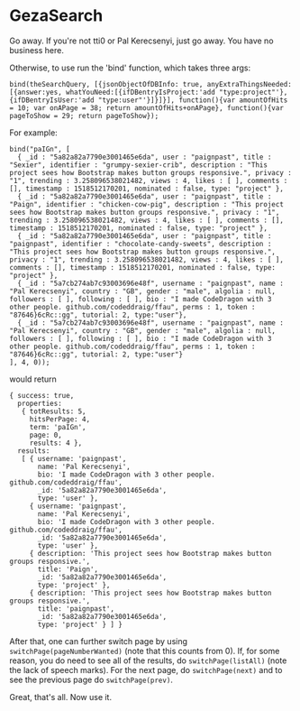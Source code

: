 # GezaSearch

Go away. If you're not tti0 or Pal Kerecsenyi, just go away. You have no business here.


Otherwise, to use run the 'bind' function, which takes three args:

```bind(theSearchQuery, [{jsonObjectOfDBInfo: true, anyExtraThingsNeeded: [{answer:yes, whatYouNeed:[{ifDBentryIsProject:'add "type:project"'},{ifDBentryIsUser:'add "type:user"'}]}]}], function(){var amountOfHits = 10; var onAPage = 38; return amountOfHits+onAPage}, function(){var pageToShow = 29; return pageToShow});```

For example:

```
bind("paIGn", [
  { _id : "5a82a82a7790e3001465e6da", user : "paignpast", title : "Sexier", identifier : "grumpy-sexier-crib", description : "This project sees how Bootstrap makes button groups responsive.", privacy : "1", trending : 3.258096538021482, views : 4, likes : [ ], comments : [], timestamp : 1518512170201, nominated : false, type: "project" },
  { _id : "5a82a82a7790e3001465e6da", user : "paignpast", title : "Paign", identifier : "chicken-cow-pig", description : "This project sees how Bootstrap makes button groups responsive.", privacy : "1", trending : 3.258096538021482, views : 4, likes : [ ], comments : [], timestamp : 1518512170201, nominated : false, type: "project" },
  { _id : "5a82a82a7790e3001465e6da", user : "paignpast", title : "paignpast", identifier : "chocolate-candy-sweets", description : "This project sees how Bootstrap makes button groups responsive.", privacy : "1", trending : 3.258096538021482, views : 4, likes : [ ], comments : [], timestamp : 1518512170201, nominated : false, type: "project" },
  { _id : "5a7cb274ab7c93003696e48f", username : "paignpast", name : "Pal Kerecsenyi", country : "GB", gender : "male", algolia : null, followers : [ ], following : [ ], bio : "I made CodeDragon with 3 other people. github.com/codeddraig/ffau", perms : 1, token : "87646}6cRc::gg", tutorial: 2, type:"user"},
  { _id : "5a7cb274ab7c93003696e48f", username : "paignpast", name : "Pal Kerecsenyi", country : "GB", gender : "male", algolia : null, followers : [ ], following : [ ], bio : "I made CodeDragon with 3 other people. github.com/codeddraig/ffau", perms : 1, token : "87646}6cRc::gg", tutorial: 2, type:"user"}
], 4, 0));
```

would return

```
{ success: true,
  properties: 
   { totResults: 5,
     hitsPerPage: 4,
     term: 'paIGn',
     page: 0,
     results: 4 },
  results: 
   [ { username: 'paignpast',
       name: 'Pal Kerecsenyi',
       bio: 'I made CodeDragon with 3 other people. github.com/codeddraig/ffau',
       _id: '5a82a82a7790e3001465e6da',
       type: 'user' },
     { username: 'paignpast',
       name: 'Pal Kerecsenyi',
       bio: 'I made CodeDragon with 3 other people. github.com/codeddraig/ffau',
       _id: '5a82a82a7790e3001465e6da',
       type: 'user' },
     { description: 'This project sees how Bootstrap makes button groups responsive.',
       title: 'Paign',
       _id: '5a82a82a7790e3001465e6da',
       type: 'project' },
     { description: 'This project sees how Bootstrap makes button groups responsive.',
       title: 'paignpast',
       _id: '5a82a82a7790e3001465e6da',
       type: 'project' } ] }
```

After that, one can further switch page by using `switchPage(pageNumberWanted)` (note that this counts from 0). If, for some reason, you do need to see all of the results, do `switchPage(listAll)` (note the lack of speech marks). For the next page, do `switchPage(next)` and to see the previous page do `switchPage(prev)`.

Great, that's all. Now use it.
